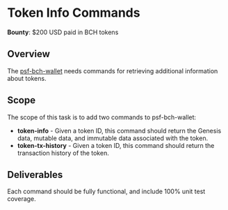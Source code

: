 # Token Info Commands

**Bounty**: $200 USD paid in BCH tokens

## Overview

The [psf-bch-wallet](https://github.com/Permissionless-Software-Foundation/psf-bch-wallet) needs commands for retrieving additional information about tokens.

## Scope
The scope of this task is to add two commands to psf-bch-wallet:
- **token-info** - Given a token ID, this command should return the Genesis data, mutable data, and immutable data associated with the token.
- **token-tx-history** - Given a token ID, this command should return the transaction history of the token.

## Deliverables

Each command should be fully functional, and include 100% unit test coverage.
